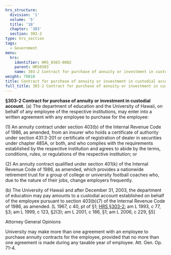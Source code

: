 ```yaml
---
hrs_structure:
  division: '1'
  volume: '5'
  title: '18'
  chapter: '303'
  section: 303-2
type: hrs_section
tags:
  - Government
menu:
  hrs:
    identifier: HRS_0303-0002
    parent: HRS0303
    name: 303-2 Contract for purchase of annuity or investment in custodial account
weight: 70010
title: Contract for purchase of annuity or investment in custodial account
full_title: 303-2 Contract for purchase of annuity or investment in custodial account
---
```

**§303-2 Contract for purchase of annuity or investment in custodial account.** (a) The department of education and the University of Hawaii, on behalf of any employee of the respective institutions, may enter into a written agreement with any employee to purchase for the employee:

(1) An annuity contract under section 403(b) of the Internal Revenue Code of 1986, as amended, from an insurer who holds a certificate of authority under section 431:3-201 or certificate of registration of dealer in securities under chapter 485A, or both, and who complies with the requirements established by the respective institution and agrees to abide by the terms, conditions, rules, or regulations of the respective institution; or

(2) An annuity contract qualified under section 401(k) of the Internal Revenue Code of 1986, as amended, which provides a nationwide retirement trust for a group of college or university football coaches who, due to the nature of their jobs, change employers frequently.

(b) The University of Hawaii and after December 31, 2003, the department of education may pay amounts to a custodial account established on behalf of the employee pursuant to section 403(b)(7) of the Internal Revenue Code of 1986, as amended. [L 1967, c 40, pt of §1; [HRS §303-2](/title-18/chapter-303/section-303-2/); am L 1993, c 77, §3; am L 1999, c 123, §2(3); am L 2001, c 186, §1; am L 2006, c 229, §5]

Attorney General Opinions

University may make more than one agreement with an employee to purchase annuity contracts for the employee, provided that no more than one agreement is made during any taxable year of employee. Att. Gen. Op. 71-4.